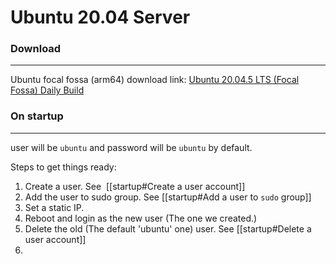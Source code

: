 
# Ubuntu 20.04 Server 

### Download
---
Ubuntu focal fossa (arm64) download link: [Ubuntu 20.04.5 LTS (Focal Fossa) Daily Build](https://cdimage.ubuntu.com/focal/daily-live/current/)


### On startup
---
user will be `ubuntu` and password will be `ubuntu` by default.

Steps to get things ready: 
1. Create a user. See  [[startup#Create a user account]]
2. Add the user to sudo group. See [[startup#Add a user to `sudo` group]]
3. Set a static IP.
4. Reboot and login as the new user (The one we created.)
5. Delete the old (The default 'ubuntu' one) user. See [[startup#Delete a user account]]
6. 